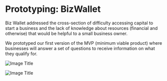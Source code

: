 # Prototyping: BizWallet

Biz Wallet addressed the cross-section of difficulty accessing capital to start a business and the lack of knowledge about resources (financial and otherwise) that would be helpful to a small business owner.

We prototyped our first version of the MVP (minimum viable product) where businesses will answer a set of questions to receive information on what they qualify for.

![Image Title](http://cl.ly/image/361g0f3R2x37/Prototype_AllFronts.jpg)

![Image Title](http://cl.ly/image/2u2M0M1I3t3l/threelandings-1.jpg)
